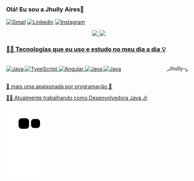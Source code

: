 ### Olá! Eu sou a Jhully Aires👋

[![Gmail](https://img.shields.io/badge/Gmail-D14836?style=for-the-badge&logo=gmail&logoColor=white)](jhullyolires@gmail.com) [![Linkedin](https://img.shields.io/badge/LinkedIn-0077B5?style=for-the-badge&logo=linkedin&logoColor=white)](https://www.linkedin.com/in/jhully-aires/)
[![Instagram](https://img.shields.io/badge/-Instagram-%23E4405F?style=for-the-badge&logo=instagram&logoColor=white)](https://instagram.com/jhully.aires)

<div align="center">
  <a href="https://github.com/JhullyAires">
  <img height="180em" src="https://github-readme-stats.vercel.app/api?username=JhullyAires&show_icons=true&theme=dracula&include_all_commits=true&count_private=true"/>
  <img height="180em" src="https://github-readme-stats.vercel.app/api/top-langs/?username=JhullyAires&layout=compact&langs_count=7&theme=dracula"/>
</div> 

### 👩‍💻 Tecnologias que eu uso e estudo no meu dia a dia 💡

<div style="display: inline_block"><br/>
    <img align="center" alt="Java" src="https://img.shields.io/badge/Java-ED8B00?style=for-the-badge&logo=java&logoColor=white">
    <img align="center" alt="TypeScript" src="https://img.shields.io/badge/TypeScript-007ACC?style=for-the-badge&logo=typescript&logoColor=white">
    <img align="center" alt="Angular" src="https://img.shields.io/badge/Angular-DD0031?style=for-the-badge&logo=angular&logoColor=white">
    <img align="center" alt="Java" src="https://img.shields.io/badge/Spring-6DB33F?style=for-the-badge&logo=spring&logoColor=white">
    <img align="center" alt="Java" src="https://img.shields.io/badge/Ionic-3880FF?style=for-the-badge&logo=ionic&logoColor=white">
    <img align="right" alt="Jhully-gif" height="150" style="border-radius:50px;" src="https://i.picasion.com/pic92/185559cb038b3021107f7f67d19db9d5.gif">
    </div><br/>

💖 mais uma apaixonada por programação 💖 <br/>

👩‍💻 Atualmente trabalhando como Desenvolvedora Java Jr

![Snake animation](https://github.com/jhullyAires/jhullyAires/blob/output/github-contribution-grid-snake.svg)
